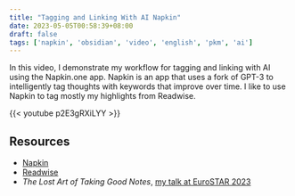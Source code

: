 ```yaml
---
title: "Tagging and Linking With AI Napkin"
date: 2023-05-05T00:58:39+08:00
draft: false
tags: ['napkin', 'obsidian', 'video', 'english', 'pkm', 'ai']
---
```

In this video, I demonstrate my workflow for tagging and linking with AI using the Napkin.one app. Napkin is an app that uses a fork of GPT-3 to intelligently tag thoughts with keywords that improve over time. I like to use Napkin to tag mostly my highlights from Readwise.

{{< youtube p2E3gRXiLYY >}}

## Resources

- [Napkin](https://napkin.one/?via=nicole)
- [Readwise](https://readwise.io/nicole)
- *The Lost Art of Taking Good Notes*, [my talk at EuroSTAR 2023](https://conference.eurostarsoftwaretesting.com/event/2023/the-lost-art-of-taking-good-notes/)